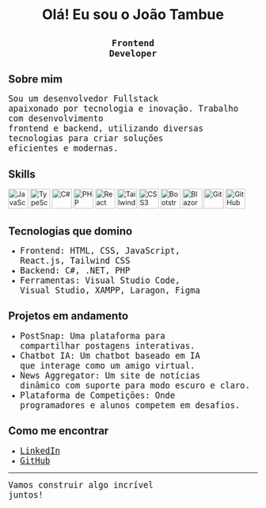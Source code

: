 # <h1 align="center"> Olá! Eu sou o João Tambue </h1>

## <h2 align="center"><code>Frontend Developer</code></h2>

## <h2>Sobre mim</h2>
<code style="font-size: 1.2em;">Sou um desenvolvedor Fullstack apaixonado por tecnologia e inovação. Trabalho com desenvolvimento frontend e backend, utilizando diversas tecnologias para criar soluções eficientes e modernas.</code>

## <h2>Skills</h2>
<p align="left">
  <img width="40" height="40" src="https://upload.wikimedia.org/wikipedia/commons/6/6a/JavaScript-logo.png" alt="JavaScript">
  <img width="40" height="40" src="https://upload.wikimedia.org/wikipedia/commons/4/4c/Typescript_logo_2020.svg" alt="TypeScript">
  <img width="40" height="40" src="https://upload.wikimedia.org/wikipedia/commons/0/0d/C_Sharp_wordmark.svg" alt="C#">
  <img width="40" height="40" src="https://upload.wikimedia.org/wikipedia/commons/2/27/PHP-logo.svg" alt="PHP">
  <img width="40" height="40" src="https://upload.wikimedia.org/wikipedia/commons/a/a7/React-icon.svg" alt="React">
  <img width="40" height="40" src="https://upload.wikimedia.org/wikipedia/commons/d/d5/Tailwind_CSS_Logo.svg" alt="Tailwind CSS">
  <img width="40" height="40" src="https://upload.wikimedia.org/wikipedia/commons/6/62/CSS3_logo.svg" alt="CSS3">
  <img width="40" height="40" src="https://upload.wikimedia.org/wikipedia/commons/b/b2/Bootstrap_logo.svg" alt="Bootstrap">
  <img width="40" height="40" src="https://upload.wikimedia.org/wikipedia/commons/d/d0/Blazor.png" alt="Blazor">
  <img width="40" height="40" src="https://upload.wikimedia.org/wikipedia/commons/e/e0/Git-logo.svg" alt="Git">
  <img width="40" height="40" src="https://upload.wikimedia.org/wikipedia/commons/9/91/Octicons-mark-github.svg" alt="GitHub">
</p>

## <h2>Tecnologias que domino</h2>
- <code style="font-size: 1.2em;">Frontend: HTML, CSS, JavaScript, React.js, Tailwind CSS</code>
- <code style="font-size: 1.2em;">Backend: C#, .NET, PHP</code>
- <code style="font-size: 1.2em;">Ferramentas: Visual Studio Code, Visual Studio, XAMPP, Laragon, Figma</code>

## <h2>Projetos em andamento</h2>
- <code style="font-size: 1.2em;">PostSnap: Uma plataforma para compartilhar postagens interativas.</code>
- <code style="font-size: 1.2em;">Chatbot IA: Um chatbot baseado em IA que interage como um amigo virtual.</code>
- <code style="font-size: 1.2em;">News Aggregator: Um site de notícias dinâmico com suporte para modo escuro e claro.</code>
- <code style="font-size: 1.2em;">Plataforma de Competições: Onde programadores e alunos competem em desafios.</code>

## <h2>Como me encontrar</h2>
- <code style="font-size: 1.2em;"><a href="https://www.linkedin.com/in/joaotambue">LinkedIn</a></code>
- <code style="font-size: 1.2em;"><a href="https://github.com/joaotambue">GitHub</a></code>

---
<code style="font-size: 1.2em;">Vamos construir algo incrível juntos!</code>
